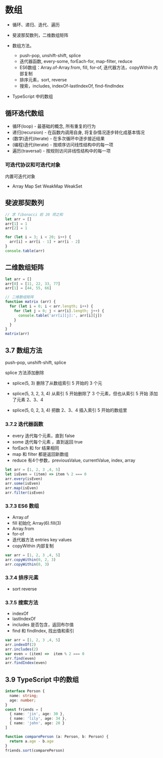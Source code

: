 # 数组
- 循环、递归、迭代、遍历
- 斐波那契数列，二维数组矩阵
- 数组方法。
  - push-pop, unshift-shift, splice
  - 迭代器函数, every-some, forEach-for, map-filter, reduce
  - ES6数组：Array.of-Array.from, fill, for-of, 迭代器方法，copyWithin 内部复制
  - 排序元素，sort, reverse
  - 搜索，includes, indexOf-lastIndexOf, find-findIndex
  
- TypeScript 中的数组

## 循环迭代数组

- 循环(loop) - 最基础的概念, 所有重复的行为
- 递归(recursion) - 在函数内调用自身, 将复杂情况逐步转化成基本情况
- (数学)迭代(iterate) - 在多次循环中逐步接近结果
- (编程)迭代(iterate) - 按顺序访问线性结构中的每一项
- 遍历(traversal) - 按规则访问非线性结构中的每一项

### 可迭代协议和可迭代对象
内置可迭代对象
- Array Map Set WeakMap WeakSet 


## 斐波那契数列
```javascript
// 求 fibonacci 前 20 项之和
let arr = []
arr[1] = 1
arr[2] = 1

for (let i = 3; i < 20; i++) {
  arr[i] = arr[i - 1] + arr[i - 2]
}
console.table(arr)
```

## 二维数组矩阵
```javascript
let arr = []
arr[0] = [11, 22, 33, 77]
arr[1] = [44, 55, 66]

// 二维数组矩阵
function matrix (arr) {
  for (let i = 0; i < arr.length; i++) {
    for (let j = 0; j < arr[i].length; j++) {
      console.table('arr[i][j]:', arr[i][j])
    }
  }
}
matrix(arr)
```


## 3.7 数组方法

push-pop, unshift-shift, splice

splice 方法添加删除
- splice(5, 3) 删除了从数组索引 5 开始的 3 个元

- splice(5, 3, 2, 3, 4) 从索引 5 开始删除了 3 个元素，但也从索引 5 开始 添加了元素 2、3、4

- splice(5, 0, 2, 3, 4) 把数 2、3、4 插入索引 5 开始的数组里

### 3.7.2 迭代器函数

- every 迭代每个元素，直到 false
- some 迭代每个元素 ，直到返回 true
- forEach 和 for 结果相同
- map 和 filter 都是返回新数组
- reduce 有4个参数，previousValue, currentValue, index, array
```javascript
let arr = [1, 2, 3 ,4, 5]
let isEven = (item) => item % 2 === 0
arr.every(isEven)
arr.some(isEven)
arr.map(isEven)
arr.filter(isEven)
```

### 3.7.3 ES6 数组
- Array.of
- fill 初始化 Array(6).fill(3)
- Array.from
- for-of
- 迭代器方法 entries key values
- copyWithin 内部复制
```javascript
var arr = [1, 2, 3 ,4, 5]
arr.copyWithin(0, 2, 3)
arr.copyWithin(0, 3)
```

### 3.7.4 排序元素
- sort reverse 

### 3.7.5 搜索方法
- indexOf
- lastIndexOf
- includes 是否包含，返回布尔值
- find 和 findIndex, 找出值和索引
```javascript
var arr = [1, 2, 3 ,4, 5]
arr.indexOf(2)
arr.includes(2)
var even = (item) =>  item % 2 === 0
arr.find(even)
arr.findIndex(even)
```

## 3.9 TypeScript 中的数组
```typescript
interface Person {
  name: string;
  age: number;
}
const friends = [
  { name: 'jin', age: 30 },
  { name: 'lily', age: 34 },
  { name: 'john', age: 20 }
]

function comparePerson (a: Person, b: Person) {
  return a.age - b.age
}
friends.sort(comparePerson)
```

